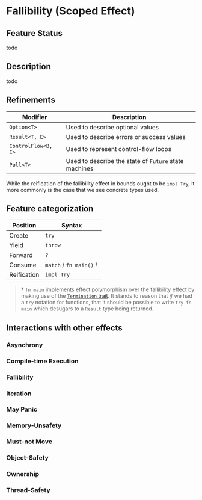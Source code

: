 # Fallibility (Scoped Effect)

## Feature Status

todo

## Description

todo

## Refinements

| Modifier            | Description                                           |
| ------------------- | ----------------------------------------------------- |
| `Option<T>`         | Used to describe optional values                      |
| `Result<T, E>`      | Used to describe errors or success values             |
| `ControlFlow<B, C>` | Used to represent control-flow loops                  |
| `Poll<T>`           | Used to describe the state of `Future` state machines |

While the reification of the fallibility effect in bounds ought to be `impl
Try`, it more commonly is the case that we see concrete types used.

## Feature categorization

| Position    | Syntax                            |
| ----------- | --------------------------------- |
| Create      | `try`                             |
| Yield       | `throw`                           |
| Forward     | `?`                               |
| Consume     | `match` / `fn main()` † |
| Reification | `impl Try`                        |

> † `fn main` implements effect polymorphism over the fallibility effect
> by making use of the [`Termination` trait]. It stands to reason that _if_ we
> had a `try` notation for functions, that it should be possible to write
> `try fn main` which desugars to a `Result` type being returned.
 
[`Termination` trait]: https://doc.rust-lang.org/std/process/trait.Termination.html


## Interactions with other effects

### Asynchrony
### Compile-time Execution
### Fallibility
### Iteration
### May Panic
### Memory-Unsafety
### Must-not Move
### Object-Safety
### Ownership
### Thread-Safety

